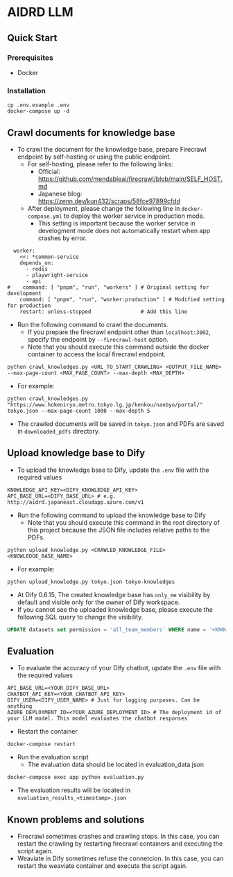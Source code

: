# AIDRD LLM

## Quick Start

### Prerequisites

- Docker

### Installation

```
cp .env.example .env
docker-compose up -d
```

## Crawl documents for knowledge base

- To crawl the document for the knowledge base, prepare Firecrawl endpoint by self-hosting or using the public endpoint.
  - For self-hosting, please refer to the following links:
    - Official: https://github.com/mendableai/firecrawl/blob/main/SELF_HOST.md
    - Japanese blog: https://zenn.dev/kun432/scraps/58fce97899cfdd
  - After deployment, please change the following line in `docker-compose.yml` to deploy the worker service in production mode.
    - This setting is important because the worker service in develogment mode does not automatically restart when app crashes by error.

```
  worker:
    <<: *common-service
    depends_on:
      - redis
      - playwright-service
      - api
#    command: [ "pnpm", "run", "workers" ] # Original setting for development
    command: [ "pnpm", "run", "worker:production" ] # Modified setting for production
    restart: unless-stopped                # Add this line
```

- Run the following command to crawl the documents.
  - If you prepare the firecrawl endpoint other than `localhost:3002`, specify the endpoint by `--firecrawl-host` option.
  - Note that you should execute this command outside the docker container to access the local firecrawl endpoint.

```
python crawl_knowledges.py <URL_TO_START_CRAWLING> <OUTPUT_FILE_NAME> --max-page-count <MAX_PAGE_COUNT> --max-depth <MAX_DEPTH>
```

- For example:

```
python crawl_knowledges.py "https://www.hokeniryo.metro.tokyo.lg.jp/kenkou/nanbyo/portal/" tokyo.json --max-page-count 1000 --max-depth 5
```

- The crawled documents will be saved in `tokyo.json` and PDFs are saved in `downloaded_pdfs` directory.

## Upload knowledge base to Dify

- To upload the knowledge base to Dify, update the `.env` file with the required values

```
KNOWLEDGE_API_KEY=<DIFY_KNOWLEDGE_API_KEY>
API_BASE_URL=<DIFY_BASE_URL> # e.g. http://aidrd.japaneast.cloudapp.azure.com/v1
```

- Run the following command to upload the knowledge base to Dify
  - Note that you should execute this command in the root directory of this project because the JSON file includes relative paths to the PDFs.

```
python upload_knowledge.py <CRAWLED_KNOWLEDGE_FILE> <KNOWLEDGE_BASE_NAME>
```

- For example:

```
python upload_knowledge.py tokyo.json tokyo-knowledges
```

- At Dify 0.6.15, The created knowledge base has `only_me` visibility by default and visible only for the owner of Dify workspace.
- If you cannot see the uploaded knowledge base, please execute the following SQL query to change the visibility.

```sql
UPDATE datasets set permission = 'all_team_members' WHERE name = '<KNOWLEDGE_BASE_NAME>';
```

## Evaluation

- To evaluate the accuracy of your Dify chatbot, update the `.env` file with the required values

```
API_BASE_URL=<YOUR_DIFY_BASE_URL>
CHATBOT_API_KEY=<YOUR_CHATBOT_API_KEY>
DIFY_USER=<DIFY_USER_NAME> # Just for logging purposes. Can be anything
AZURE_DEPLOYMENT_ID=<YOUR_AZURE_DEPLOYMENT_ID> # The deployment id of your LLM model. This model evaluates the chatbot responses
```

- Restart the container

```
docker-compose restart
```

- Run the evaluation script
  - The evaluation data should be located in evaluation_data.json

```
docker-compose exec app python evaluation.py
```

- The evaluation results will be located in `evaluation_results_<timestamp>.json`

## Known problems and solutions

- Firecrawl sometimes crashes and crawling stops. In this case, you can restart the crawling by restarting firecrawl containers and executing the script again.
- Weaviate in Dify sometimes refuse the connetcion. In this case, you can restart the weaviate container and execute the script again.
